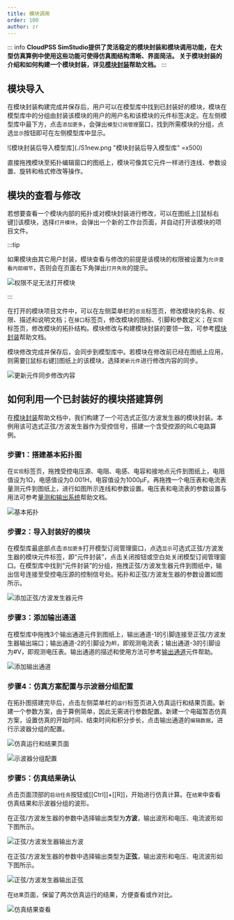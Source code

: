 ```yaml
---
title: 模块调用
order: 100
author: zr
---
```


::: info
**CloudPSS SimStudio提供了灵活稳定的模块封装和模块调用功能，在大型仿真算例中使用这些功能可使得仿真图结构清晰、界面简洁。
关于模块封装的介绍和如何构建一个模块封装，详见[模块封装](../Mask.md)帮助文档。**
:::

## 模块导入

在模块封装构建完成并保存后，用户可以在模型库中找到已封装好的模块，模块在模型库中的分组由封装该模块的用户的用户名和该模块的元件标签决定。在左侧模型库中最下方，点击`添加更多`，会弹出`模型订阅管理`窗口，找到所需模块的分组，点选`显示`按钮即可在左侧模型库中显示。  

![模块封装后导入模型库](./S1new.png "模块封装后导入模型库" =x500)

直接拖拽模块至拓扑编辑窗口的图纸上，模块可像其它元件一样进行连线、参数设置、旋转和格式修改等操作。


## 模块的查看与修改

若想要查看一个模块内部的拓扑或对模块封装进行修改，可以在图纸上[[鼠标右键]]该模块，选择`打开模块`，会弹出一个新的工作台页面，并自动打开该模块的项目文件。

:::tip

如果模块由其它用户封装，模块查看与修改的前提是该模块的权限被设置为`允许查看内部细节`，否则会在页面右下角弹出`打开失败`的提示。

![权限不足无法打开模块](./S2new.png "权限不足无法打开模块")

:::

在打开的模块项目文件中，可以在左侧菜单栏的`总览`标签页，修改模块的名称、权限、描述和说明文档；在`接口`标签页，修改模块的图标、引脚和参数定义；在`实现`标签页，修改模块的拓扑结构。模块修改与构建模块封装的要领一致，可参考[模块封装](../Mask.md)帮助文档。

模块修改完成并保存后，会同步到模型库中。若模块在修改前已经在图纸上应用，则需要[[鼠标右键]]图纸上的该模块，选择`更新元件`进行修改内容的同步。

![更新元件同步修改内容](./S3new.png "更新元件同步修改内容")


## 如何利用一个已封装好的模块搭建算例

在[模块封装](../Mask.md)帮助文档中，我们构建了一个可选式正弦/方波发生器的模块封装。本例用该可选式正弦/方波发生器作为受控信号，搭建一个含受控源的RLC电路算例。

### 步骤1：搭建基本拓扑图

在`实现`标签页，拖拽受控电压源、电阻、电感、电容和接地点元件到图纸上，电阻值设为1Ω，电感值设为0.001H，电容值设为1000μF。再拖拽一个电压表和电流表量测元件到图纸上，进行如图所示连线和参数设置。电压表和电流表的参数设置与用法可参考[量测和输出系统](../Measure.md)帮助文档。

![基本拓扑](./基本拓扑1.jpg "基本拓扑")

### 步骤2：导入封装好的模块

在模型库最底部点击`添加更多`打开模型订阅管理窗口，点选`显示`可选式正弦/方波发生器的模块元件标签，即“元件封装”，点击关闭按钮或空白处关闭模型订阅管理窗口。在模型库中找到“元件封装”的分组，拖拽正弦/方波发生器元件到图纸中，输出信号连接至受控电压源的控制信号处。拓扑和正弦/方波发生器的参数设置如图所示。

![添加正弦/方波发生器元件](./添加正弦方波发生器元件.jpg "添加正弦/方波发生器元件")

### 步骤3：添加输出通道

在模型库中拖拽3个输出通道元件到图纸上，输出通道-1的引脚连接至正弦/方波发生器输出端口；输出通道-2的引脚设为#I，即观测电流表；输出通道-3的引脚设为#V，即观测电压表。输出通道的描述和使用方法可参考[输出通道](../../../components/comp_PSS/comp_PSSOutput/OutputChannel/index.md)元件帮助。

![添加输出通道](./添加输出通道.png "添加输出通道")

### 步骤4：仿真方案配置与示波器分组配置

在拓扑图搭建完毕后，点击左侧菜单栏的`运行`标签页进入仿真运行和结果页面。新建一个参数方案，由于算例简单，因此无需进行参数配置。新建一个电磁暂态仿真方案，设置仿真的开始时间、结束时间和积分步长，点击输出通道的`编辑数据`，进行示波器分组的配置。 

![仿真运行和结果页面](./仿真运行和结果页面.png "仿真运行和结果页面")

![示波器分组配置](./S8.png "示波器分组配置")

### 步骤5：仿真结果确认

点击页面顶部的`启动任务`按钮或[[Ctrl]]+[[R]]，开始进行仿真计算。在`结果`中查看仿真结果和示波器分组的波形。  

在正弦/方波发生器的参数中选择输出类型为**方波**，输出波形和电压、电流波形如下图所示。

![正弦/方波发生器输出方波](./S9.png "正弦/方波发生器输出方波")

在正弦/方波发生器的参数中选择输出类型为**正弦**，输出波形和电压、电流波形如下图所示。

![正弦/方波发生器输出正弦](./S10.png "正弦/方波发生器输出正弦")

在`结果`页面，保留了两次仿真运行的结果，方便查看或作对比。

![仿真结果查看](./仿真结果查看.png "仿真结果查看")



